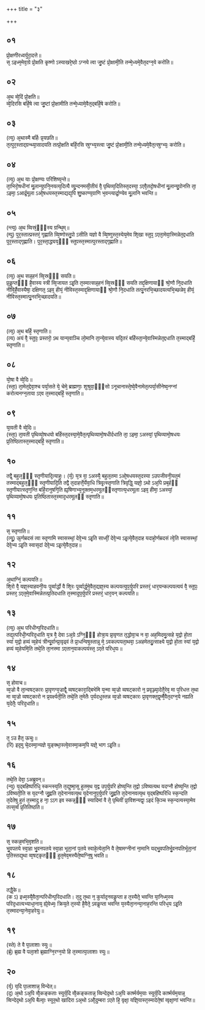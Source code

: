+++
title = "३"

+++
## ०१
प्रो᳘क्षणीरध्वर्युरा᳘दत्ते॥  
स᳘ ऽइध्म᳘मेवा᳘ग्रे प्रो᳘क्षति कृ᳘ष्णो ऽस्याखरे᳘ष्ठो ऽग्नये त्वा जु᳘ष्टं प्रो᳘क्षामी᳘ति तन्मे᳘ध्यमे᳘वैत᳘दग्न᳘ये करोति॥  
## ०२
अ᳘थ व्वे᳘दिं प्रो᳘क्षति॥  
व्वे᳘दिरसि बर्हि᳘षे त्वा जु᳘ष्टां प्रो᳘क्षामीति तन्मे᳘ध्यामे᳘वैत᳘द्बर्हि᳘षे करोति॥  
## ०३
(त्य᳘) अ᳘थास्मै बर्हिः प्र᳘यछति॥  
त᳘त्पुर᳘स्ताद्ग्रन्थ्या᳘सादयति तत्प्रो᳘क्षति बर्हि᳘रसि स्रुग्भ्य᳘स्त्वा जु᳘ष्टं प्रो᳘क्षामी᳘ति तन्मे᳘ध्यमे᳘वैत᳘त्स्रुग्भ्यः᳘ करोति॥  
## ०४
(त्य᳘) अ᳘थ याः प्रो᳘क्षण्यः परिशिष्य᳘न्ते॥  
ता᳘भिरो᳘षधीनां मू᳘लान्युपनि᳘नयत्य᳘दित्यै व्यु᳘न्दनमसी᳘तीयं वै᳘ पृथिव्य᳘दितिस्त᳘दस्या᳘ ऽएवै᳘तदो᳘षधीनां मू᳘लान्यु᳘पोनत्ति ता᳘ ऽइमा᳘ ऽआर्द्र᳘मूला ऽओ᳘षधयस्त᳘स्माद्यद्य᳘पि शु᳘ष्काण्य᳘ग्राणि भ᳘वन्त्यार्द्रा᳘ण्येव मू᳘लानि भवन्ति॥  
## ०५
(न्त्य᳘) अ᳘थ व्विस्रं᳘ᳫं᳘स्य ग्रन्थि᳘म्॥  
(म्पु) पुर᳘स्तात्प्रस्तरं᳘ गृह्णाति व्वि᳘ष्णोस्तु᳘पो ऽसीति यज्ञो वै व्वि᳘ष्णुस्त᳘स्येय᳘मेव शि᳘खा स्तुप᳘ ऽएता᳘मेवा᳘स्मिन्नेत᳘द्दधाति पुर᳘स्ताद्गृह्णाति। पुर᳘स्ता᳘द्ध्यय᳘ᳫँ᳘ स्तुपस्त᳘स्मात्पुरस्ताद्गृह्णाति॥  
## ०६
(त्य᳘) अ᳘थ सन्न᳘हनं व्वि᳘स्रᳫँ᳘ सयति॥  
प्र᳘कॢप्तᳫँ᳘ है᳘वास्य स्त्री व्वि᳘जायत ऽइ᳘ति त᳘स्मात्सन्न᳘हनं व्वि᳘स्रᳫँ᳭ सयति तद्द᳘क्षिणायाᳫँ श्रो᳘णौ नि᳘दधाति नीवि᳘र्है᳘वास्यैषा᳘ दक्षिणत᳘ ऽइव᳘ हीयं᳘ नीविस्त᳘स्माद्द᳘क्षिणायाᳫं श्रो᳘णौ नि᳘दधाति तत्पु᳘नरभि᳘च्छादयत्यभि᳘च्छन्नेव᳘ हीयं᳘ नीविस्त᳘स्मात्पु᳘नरभि᳘च्छादयति॥  
## ०७
(त्य᳘) अ᳘थ बर्हि᳘ स्तृणाति॥  
(त्य) अयं वै᳘ स्तुपः᳘ प्रस्तरो᳘ ऽथ यान्य᳘वाञ्चि लो᳘मानि ता᳘न्ये᳘वास्य यदि᳘तरं बर्हिस्ता᳘न्ये᳘वास्मिन्नेत᳘द्दधाति त᳘स्माद्बर्हि᳘ स्तृणाति॥  
## ०८
यो᳘षा वै व्वे᳘दिः॥  
(स्ता᳘) ता᳘मेत᳘द्देवा᳘श्च पर्या᳘सते ये᳘ चेमे᳘ ब्राह्मणाः᳘ शुश्रुवा᳘ᳫँ᳘सो ऽनूचानास्ते᳘ष्वे᳘वैनामेत᳘त्पर्या᳘सीनेष्व᳘नग्नां करोत्यनग्न᳘ताया ऽएव त᳘स्माद्बर्हि᳘ स्तृणाति॥  
## ०९
या᳘वती वै व्वे᳘दिः॥  
(स्ता᳘) ता᳘वती पृथिव्यो᳘षधयो बर्हिस्त᳘दस्या᳘मे᳘वैत᳘त्पृथिव्यामो᳘षधीर्दधाति ता᳘ ऽइमा᳘ ऽअस्यां᳘ पृथिव्यामो᳘षधयः प्र᳘तिष्ठितास्त᳘स्माद्बर्हि᳘ स्तृणाति॥  
## १०
तद्वै᳘ बहुल᳘ᳫं᳘ स्तृणीयादि᳘त्याहुः। 
(र्य᳘) य᳘त्र वा᳘ ऽअस्यै᳘ बहुल᳘तमा ऽओ᳘षधयस्त᳘दस्या ऽउपजीवनी᳘यत᳘मं तस्माद्बहुल᳘ᳫं᳘ स्तृणीयादि᳘ति तद्वै त᳘दाहर्त्ते᳘र्येवा᳘धि त्रिवृ᳘त्स्तृणाति त्रिवृद्धि᳘ यज्ञो᳘ ऽथो ऽअ᳘पि प्रब᳘र्हᳫं स्तृणीयात्स्तृण᳘न्ति बर्हि᳘रानुषगि᳘ति ह्यृषिणाभ्य᳘नूक्तम᳘धरमूलᳫंस्तृणात्य᳘धरमूला ऽइव᳘ हीमा᳘ ऽअस्यां᳘ पृथिव्यामो᳘षधयः प्र᳘तिष्ठितास्त᳘स्माद᳘धरमूलᳫं स्तृणाति॥  
## ११
स᳘ स्तृणाति॥  
(त्यू᳘) ऊ᳘र्णम्रदसं त्वा स्तृणामि स्वासस्थां᳘ देवे᳘भ्य ऽइ᳘ति साध्वीं᳘ देवे᳘भ्य ऽइ᳘त्ये᳘वैत᳘दाह यदाहो᳘र्णम्रदसं त्वे᳘ति स्वासस्थां᳘ देवे᳘भ्य ऽइ᳘ति स्वास᳘दां देवे᳘भ्य ऽइ᳘त्ये᳘वैत᳘दाह॥  
## १२
अ᳘थाग्निं᳘ कल्पयति॥  
शि᳘रो वै᳘ यज्ञ᳘स्याहवनी᳘यः पूर्व्वार्द्धो वै शि᳘रः पूर्व्वार्द्ध᳘मे᳘वैत᳘द्यज्ञ᳘स्य कल्पयत्युप᳘र्युपरि प्रस्तरं᳘ धार᳘यन्कल्पयत्ययं वै᳘ स्तुपः᳘ प्रस्तर᳘ ऽएत᳘मे᳘वास्मिन्नेतत्प्र᳘तिदधाति त᳘स्मादुप᳘र्युपरि प्रस्तरं᳘ धार᳘यन् कल्पयति॥  
## १३
(त्य᳘) अ᳘थ परिधीन्प᳘रिदधाति॥  
तद्य᳘त्परिधी᳘न्परिद᳘धाति य᳘त्र वै᳘ देवा ऽअ᳘ग्रे ऽग्नि᳘ᳫँ᳘ होत्रा᳘य प्रा᳘वृणत त᳘द्धोवा᳘च न वा᳘ अह᳘मिदमु᳘त्सहे य᳘द्वो हो᳘ता स्यां य᳘द्वो हव्यं व्व᳘हेयं त्रीन्पू᳘र्वान्प्रा᳘वृढ्वं ते प्रा᳘धन्विषुस्तान्नु मे᳘ ऽवकल्पयता᳘थवा᳘ ऽअहमेतदु᳘त्साक्ष्ये य᳘द्वो हो᳘ता स्यां य᳘द्वो हव्यं व्व᳘हेयमि᳘ति तथे᳘ति ता᳘नस्मा ऽएतान᳘वाकल्पयंस्त᳘ ऽएते परिध᳘यः॥  
## १४
स᳘ होवाच॥  
व्व᳘ज्रो वै ता᳘न्वषट्कारः प्रा᳘वृणग्व᳘ज्राद्वै᳘ व्वषट्कारा᳘द्बिभेमि य᳘न्मा व्व᳘ज्रो व्वषट्कारो न᳘ प्रवृञ्ज्या᳘देतै᳘रेव᳘ मा प᳘रिधत्त त᳘था मा व्व᳘ज्रो व्वषट्कारो न प्र᳘वर्क्ष्यती᳘ति तथे᳘ति त᳘मेतैः प᳘र्यदधुस्तन्न व्व᳘ज्रो व्वषट्कारः प्रा᳘वृणक्त᳘द्व᳘र्म्मै᳘वैत᳘दग्न᳘ये नह्यति य᳘देतैः᳘ परिद᳘धाति॥  
## १५
त᳘ ऽउ हैत᳘ ऊचुः॥  
(रि) इद᳘मु चे᳘दस्मा᳘न्यज्ञे युङ्क्था᳘स्त्वे᳘वास्मा᳘कम᳘पि यज्ञे᳘ भाग ऽइ᳘ति॥  
## १६
तथे᳘ति देवा᳘ ऽअब्रुवन्॥  
(न्य᳘) य᳘द्बहिष्परिधि᳘ स्कन्त्स्य᳘ति त᳘द्युष्मा᳘सु हुतम᳘थ य᳘द्व उप᳘र्युपरि होष्य᳘न्ति त᳘द्वो ऽविष्यत्यथ यदग्नौ होष्य᳘न्ति त᳘द्वो ऽविष्यती᳘ति स य᳘दग्नौ जु᳘ह्वति त᳘देनानवत्य᳘थ य᳘देनानुप᳘र्युपरि जु᳘ह्वति त᳘देनानवत्य᳘थ य᳘द्बहिष्परिधि स्क᳘न्दति त᳘देतेषु हुतं त᳘स्मादु ह ना᳘ ऽऽग इव स्कन्न᳘ᳫं᳘ स्यादिमां वै ते᳘ पृथिवीं प्रा᳘विशन्यद्वा᳘ ऽइदं कि᳘ञ्च स्क᳘न्दत्यस्या᳘मेव तत्स᳘र्व्वं प्र᳘तितिष्ठति॥  
## १७
स᳘ स्कन्न᳘मभि᳘मृशति॥  
भु᳘वपतये स्वा᳘हा भु᳘वनपतये स्वा᳘हा भूता᳘नां प᳘तये स्वाहे᳘त्येता᳘नि वै ते᳘षामग्नीनां ना᳘मानि यद्भु᳘वपतिर्भु᳘वनपतिर्भूता᳘नां प᳘तिस्तद्य᳘था व्व᳘षट्कृतᳫँ᳭ हुत᳘मेव᳘मस्यैते᳘ष्वग्नि᳘षु भवति॥  
## १८
तद्धै᳘के॥  
(क ऽ) इध्म᳘स्यै᳘वैता᳘न्परिधीन्प᳘रिदधाति।
त᳘दु त᳘था न᳘ कुर्याद᳘नवकॢप्ता ह त᳘स्यैते᳘ भवन्ति या᳘निध्म᳘स्य परिद᳘धात्यभ्याधा᳘नाय᳘ ह्ये᳘वेध्मः᳘ क्रिय᳘ते त᳘स्यो है᳘वैते᳘ ऽवकॢप्ता भवन्ति य᳘स्यैता᳘नन्या᳘नाह᳘रन्ति परिध᳘य ऽइ᳘ति त᳘स्मादन्या᳘नेवा᳘हरेयुः॥  
## १९
(स्ते) ते वै पा᳘लाशाः स्युः॥  
(र्ब्र᳘) ब्र᳘ह्म वै पला᳘शो ब्र᳘ह्माग्नि᳘रग्न᳘यो हि त᳘स्मात्पा᳘लाशाः स्युः॥  
## २०
(र्य᳘) य᳘दि पा᳘लाशान्न᳘ विन्देत्॥  
(द᳘) अ᳘थो ऽअ᳘पि व्वै᳘कङ्कताः स्युर्य᳘दि व्वै᳘कङ्कतान्न᳘ व्विन्देद᳘थो ऽअ᳘पि कार्ष्मर्यम᳘याः स्युर्य᳘दि कार्ष्मर्यम᳘यान्न᳘ व्विन्देद᳘थो ऽअ᳘पि बैल्वाः᳘ स्युर᳘थो खादिरा ऽअ᳘थो ऽऔ᳘दुम्बरा ऽएते हि᳘ वृक्षा᳘ यज्ञि᳘यास्त᳘स्मादेते᳘षां व्वृक्षा᳘णां भवन्ति॥  
